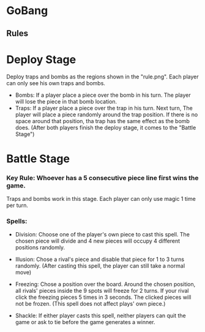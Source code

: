 # GoBang

## Rules

# Deploy Stage
Deploy traps and bombs as the regions shown in the "rule.png". Each player can only see his own traps and bombs.
* Bombs: If a player place a piece over the bomb in his turn. The player will lose the piece in that bomb location.
* Traps: If a player place a piece over the trap in his turn. Next turn, The player will place a piece randomly around the trap position.
  If there is no space around that position, tha trap has the same effect as the bomb does.
  (After both players finish the deploy stage, it comes to the "Battle Stage")
  
# Battle Stage
### Key Rule: Whoever has a 5 consecutive piece line first wins the game.

Traps and bombs work in this stage. Each player can only use magic 1 time per turn.

### Spells:
* Division: Choose one of the player's own piece to cast this spell. The chosen piece will divide and 4 new pieces will occupy 4 different 
positions randomly.

* Illusion: Chose a rival's piece and disable that piece for 1 to 3 turns randomly. (After casting this spell, the player can still take a
normal move)

* Freezing: Chose a position over the board. Around the chosen position, all rivals' pieces inside the 9 spots will freeze for 2 turns. If
your rival click the freezing pieces 5 times in 3 seconds. The clicked pieces will not be frozen. (This spell does not affect plays' own 
piece.)

* Shackle: If either player casts this spell, neither players can quit the game or ask to tie before the game generates a winner.
